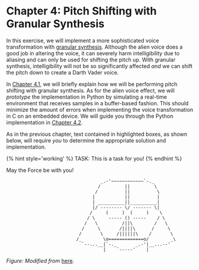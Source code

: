 # Chapter 4: Pitch Shifting with Granular Synthesis

In this exercise, we will implement a more sophisticated voice transformation with [granular synthesis](https://en.wikipedia.org/wiki/Granular_synthesis). Although the alien voice does a good job in altering the voice, it can severely harm intelligibility due to aliasing and can only be used for shifting the pitch up. With granular synthesis, intelligibility will not be so significantly affected _and_ we can shift the pitch down to create a Darth Vader voice.

In [Chapter 4.1](1/effect_description.md), we will briefly explain how we will be performing pitch 
shifting with granular synthesis. 
As for the alien voice effect, we will _prototype_ the implementation in Python by simulating a 
real-time environment that receives samples in a buffer-based fashion. This should minimize the 
amount of errors when implementing the voice transformation in C on an embedded device. We will 
guide you through the Python implementation in [Chapter 4.2](2/implementation.md).

As in the previous chapter, text contained in highlighted boxes, as shown below, will 
require *you* to determine the appropriate solution and implementation.

{% hint style='working' %}
TASK: This is a task for you!
{% endhint %}

May the Force be with you!
```
                                   _.-'~~~~~~~~~~~~`-._
                                  /         ||         \
                                 /          ||          \
                                |           ||          |
                                | __________||__________|
                                |/ -------- \/ ------- \|
                               /     (     )  (     )    \
                              / \     ----- () -----    / \
                             /   \         /||\        /   \
                            /     \       /||||\      /     \
                           /       \     /||||||\    /       \
                          /_        \o=============o/        _\
                            `--...__|`-._       _.-'|__...--'
                                    |    `-----'    |             
```
_Figure: Modified from_ <a href="http://www.ascii-art.de/ascii/s/starwars.txt" target="_blank">here</a>.
